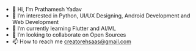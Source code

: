 - 👋 Hi, I’m Prathamesh Yadav
- 👀 I’m interested in Python, UI/UX Designing, Android Development and Web Development
- 🌱 I’m currently learning Flutter and AI/ML
- 💞️ I’m looking to collaborate on Open Sources
- 📫 How to reach me creatorehsaas@gmail.com

<!---
creator-ehsaas/creator-ehsaas is a ✨ special ✨ repository because its `README.md` (this file) appears on your GitHub profile.
You can click the Preview link to take a look at your changes.
--->

